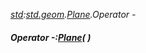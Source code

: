_[std](../../modules/std/std-module.md):[std.geom](../../modules/std/std-geom.md).[Plane<T>](../../modules/std/std-geom-plane.md).Operator -_
##### Operator -:[Plane](../../modules/std/std-geom-plane.md)<T>(  )
